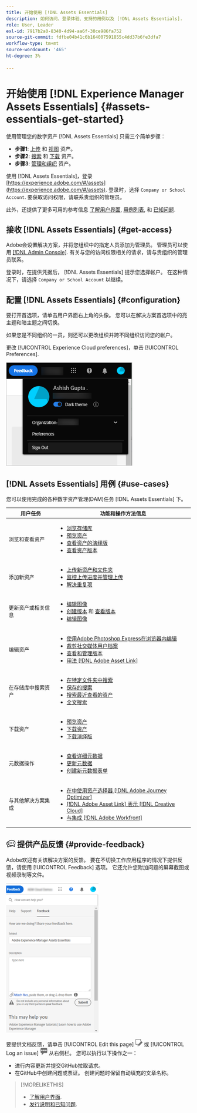 ```yaml
---
title: 开始使用 [!DNL Assets Essentials]
description: 如何访问、登录体验、支持的用例以及 [!DNL Assets Essentials].
role: User, Leader
exl-id: 7917b2a0-8340-4d94-aa6f-30ce986fa752
source-git-commit: fdfbe04b41c6b164007591855c4dd37b6fe3dfa7
workflow-type: tm+mt
source-wordcount: '465'
ht-degree: 3%

---
```


# 开始使用 [!DNL Experience Manager Assets Essentials] {#assets-essentials-get-started}

<!-- TBD: Make links for these steps. -->

使用管理您的数字资产 [!DNL Assets Essentials] 只需三个简单步骤：

* **步骤1**: [上传](/help/add-delete.md) 和 [视图](/help/navigate-view.md) 资产。
* **步骤2**: [搜索](/help/search.md) 和 [下载](/help/manage-organize.md#download) 资产。
* **步骤3**: [管理和组织](/help/manage-organize.md) 资产。

使用 [!DNL Assets Essentials]，登录 [https://experience.adobe.com/#/assets](https://experience.adobe.com/#/assets). 登录时，选择 `Company or School Account`. 要获取访问权限，请联系贵组织的管理员。

此外，还提供了更多可用的参考信息 [了解用户界面](/help/navigate-view.md), [用例列表](#use-cases), <!-- TBD: [supported file types](/help/supported-file-formats.md), --> 和 [已知问题](/help/release-notes.md#known-issues).

## 接收 [!DNL Assets Essentials] {#get-access}

Adobe会设置解决方案，并将您组织中的指定人员添加为管理员。 管理员可以使用 [[!DNL Admin Console]](https://helpx.adobe.com/cn/enterprise/using/admin-console.html). 有关与您的访问权限相关的请求，请与贵组织的管理员联系。

登录时，在提供凭据后， [!DNL Assets Essentials] 提示您选择帐户。 在这种情况下，请选择 `Company or School Account` 以继续。

## 配置 [!DNL Assets Essentials] {#configuration}

要打开首选项，请单击用户界面右上角的头像。 您可以在解决方案首选项中的亮主题和暗主题之间切换。

如果您是不同组织的一员，则还可以更改组织并跨不同组织访问您的帐户。

更改 [!UICONTROL Experience Cloud preferences]，单击 [!UICONTROL Preferences].

![首选切换暗色和淡色主题](assets/theme-change.png)

## [!DNL Assets Essentials] 用例 {#use-cases}

您可以使用完成的各种数字资产管理(DAM)任务 [!DNL Assets Essentials] 下。

| 用户任务 | 功能和操作方法信息 |
|-----|------|
| 浏览和查看资产 | <ul> <li>[浏览存储库](/help/navigate-view.md#view-assets-and-details) </li> <li> [预览资产](/help/navigate-view.md#preview-assets) <li> [查看资产的演绎版](/help/add-delete.md#renditions) </li> <li>[查看资产版本](/help/manage-organize.md#view-versions)</li></ul> |
| 添加新资产 | <ul> <li>[上传新资产和文件夹](/help/add-delete.md#add-assets)</li> <li>[监控上传进度并管理上传](/help/add-delete.md#upload-progress)</li> <li>[解决重复项](/help/add-delete.md#resolve-upload-fails)</li> </ul> |
| 更新资产或相关信息 | <ul> <li>[编辑图像](/help/edit-images.md)</li> <li>[创建版本](/help/manage-organize.md#create-versions) 和 [查看版本](/help/manage-organize.md#view-versions)</li> <li>[编辑图像](/help/edit-images.md)</li> </ul> |
| 编辑资产 | <ul> <li>[使用Adobe Photoshop Express在浏览器内编辑](/help/edit-images.md)</li> <li>[裁剪社交媒体用户档案](/help/edit-images.md#crop-straighten-images)</li> <li>[查看和管理版本](/help/manage-organize.md#view-versions)</li> <li>[用法 [!DNL Adobe Asset Link]](/help/integration.md#integrations)</ul></ul> |
| 在存储库中搜索资产 | <ul> <li>[在特定文件夹中搜索](/help/search.md#refine-search-results)</li> <li>[保存的搜索](/help/search.md#saved-search)</li> <li>[搜索最近查看的资产](/help/search.md)</li> <li>[全文搜索](/help/search.md) |
| 下载资产 | <ul> <li> [预览资产](/help/navigate-view.md#preview-assets) </li> <li> [下载资产](/help/manage-organize.md#download) <li> [下载演绎版](/help/add-delete.md#renditions) </li></ul> |
| 元数据操作 | <ul> <li>[查看详细元数据](/help/metadata.md) </li> <li> [更新元数据](/help/metadata.md#update-metadata)</li> <li> [创建新元数据表单](/help/metadata.md#metadata-forms) </li> </ul> |
| 与其他解决方案集成 | <ul> <li>[在中使用资产选择器 [!DNL Adobe Journey Optimizer]](/help/integration.md)</li> <li>[[!DNL Adobe Asset Link] 表示 [!DNL Creative Cloud]](/help/integration.md)</li> <li>[与集成 [!DNL Adobe Workfront]](/help/integration.md)</li> </ul> |

<!--TBD: Merge the below rows in the table when the use cases are documented/available.

| How do I delete assets? | <ul> <li>[Delete assets](/help/manage-organize.md)</li> <li>Recover deleted assets</li> <li>Permanently delete assets</li> </ul> |
| How do I share assets or find shared assets? | <ul> <li>Shared by me</li> <li>Shared with me</li> <li>Share for comments and review</li> <li>Unshare assets</li> </ul> |
| How do I collaborate with others and get my assets reviewed | <ul> <li>Share for review</li> <li>Provide comments. Resolve and filter comments</li> <li>Annotations on images</li> <li>Assign tasks to specific users and prioritize</li> </ul> |

-->

## ![反馈图标](assets/do-not-localize/feedback-icon.png) 提供产品反馈 {#provide-feedback}

Adobe欢迎有关该解决方案的反馈。 要在不切换工作应用程序的情况下提供反馈，请使用 [!UICONTROL Feedback] 选项。 它还允许您附加问题的屏幕截图或视频录制等文件。

![界面中的反馈选项](assets/feedback-panel.png)

要提供文档反馈，请单击 [!UICONTROL Edit this page] ![编辑页面](assets/do-not-localize/edit-page.png) 或 [!UICONTROL Log an issue] ![创建GitHub问题](assets/do-not-localize/github-issue.png) 从右侧栏。 您可以执行以下操作之一：

* 进行内容更新并提交GitHub拉取请求。
* 在GitHub中创建问题或票证。 创建问题时保留自动填充的文章名称。

>[!MORELIKETHIS]
>
>* [了解用户界面](/help/navigate-view.md).
>* [发行说明和已知问题](/help/release-notes.md).


<!-- TBD: 
>* [Supported file types](/help/supported-file-formats.md).
-->
